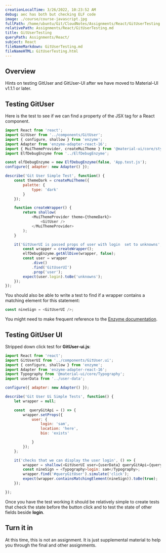 ```yaml
---
creationLocalTime: 3/26/2022, 10:23:52 AM
debug: aec has both but checking ELF code
image: ./course/course-javascript.jpg
fullPath: /home/ubuntu/Git/CloudNotes/Assignments/React/GitUserTesting.md
relativePath: Assignments/React/GitUserTesting.md
title: GitUserTesting
queryPath: Assignments/React/
subject: React
fileNameMarkdown: GitUserTesting.md
fileNameHTML: GitUserTesting.html
---
```



<!-- toc -->
<!-- tocstop -->

## Overview

Hints on testing GitUser and GitUser-UI after we have moved to Material-UI v1.1.1 or later.

## Testing GitUser

Here is the test to see if we can find a property of the JSX tag for a React component.

```javascript
import React from 'react';
import GitUser from '../components/GitUser';
import { configure, shallow } from 'enzyme';
import Adapter from 'enzyme-adapter-react-16';
import { MuiThemeProvider, createMuiTheme } from '@material-ui/core/styles';
import ElfDebugEnzyme from '../ElfDebugEnzyme';

const elfDebugEnzyme = new ElfDebugEnzyme(false, 'App.test.js');
configure({ adapter: new Adapter() });

describe('Git User Simple Test', function() {
    const themeDark = createMuiTheme({
        palette: {
            type: 'dark'
        }
    });

    function createWrapper() {
        return shallow(
            <MuiThemeProvider theme={themeDark}>
                <GitUser />
            </MuiThemeProvider>
        );
    }

    it('GitUserUI is passed props of user with login  set to unknowns', () => {
        const wrapper = createWrapper();
        elfDebugEnzyme.getAllDive(wrapper, false);
        const user = wrapper
            .dive()
            .find('GitUserUI')
            .prop('user');
        expect(user.login).toBe('unknowns');
    });
});
```

You should also be able to write a test to find if a wrapper contains a matching element for this statement:

```javascript
const nineSign = <GitUserUI />;
```

You might need to make frequent reference to the [Enzyme documentation][edoc].

[edoc]: http://airbnb.io/enzyme/docs/api/shallow.html

## Testing GitUser UI

Stripped down click test for **GitUser-ui.js**:

```javascript
import React from 'react';
import GitUserUI from '../components/GitUser.ui';
import { configure, shallow } from 'enzyme';
import Adapter from 'enzyme-adapter-react-16';
import Typography from '@material-ui/core/Typography';
import userData from '../user-data';

configure({ adapter: new Adapter() });

describe('Git User Ui Simple Tests', function() {
    let wrapper = null;

    const  queryGitApi = () => {
        wrapper.setProps({
            user: {
                login: 'sam',
                location: 'here',
                bio: 'exists'

            }
        });
    };

    it('checks that we can display the user login', () => {
        wrapper = shallow(<GitUserUI user={userData} queryGitApi={queryGitApi}/>);
        const nineSign = <Typography>login: sam</Typography>;
        wrapper.find('#queryGitUser').simulate('click');
        expect(wrapper.containsMatchingElement(nineSign)).toBe(true);
    });

});
```

Once you have the test working it should be relatively simple to create tests that check the state before the button click and to test the state of other fields beside **login**.

## Turn it in

At this time, this is not an assignment. It is just supplemental material to help you through the final and other assignments.
